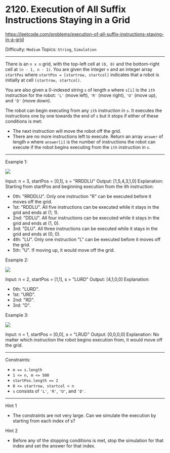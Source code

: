 # 2120. Execution of All Suffix Instructions Staying in a Grid

https://leetcode.com/problems/execution-of-all-suffix-instructions-staying-in-a-grid

Difficulty: `Medium`
Topics: `String`, `Simulation`

---

There is an `n x n` grid, with the top-left cell at `(0, 0)` and the bottom-right cell at `(n - 1, n - 1)`. You are given the integer `n` and an integer array `startPos` where `startPos = [startrow, startcol]` indicates that a robot is initially at cell `(startrow, startcol)`.

You are also given a 0-indexed string `s` of length `m` where `s[i]` is the `ith` instruction for the robot: `'L'` (move left), `'R'` (move right), `'U'` (move up), and `'D'` (move down).

The robot can begin executing from any `ith` instruction in `s`. It executes the instructions one by one towards the end of `s` but it stops if either of these conditions is met:

- The next instruction will move the robot off the grid.
- There are no more instructions left to execute.
Return an array `answer` of length `m` where `answer[i]` is the number of instructions the robot can execute if the robot begins executing from the `ith` instruction in `s`.

---

Example 1:

![](https://assets.leetcode.com/uploads/2021/12/09/1.png)

Input: n = 3, startPos = [0,1], s = "RRDDLU"
Output: [1,5,4,3,1,0]
Explanation: Starting from startPos and beginning execution from the ith instruction:
- 0th: "RRDDLU". Only one instruction "R" can be executed before it moves off the grid.
- 1st:  "RDDLU". All five instructions can be executed while it stays in the grid and ends at (1, 1).
- 2nd:   "DDLU". All four instructions can be executed while it stays in the grid and ends at (1, 0).
- 3rd:    "DLU". All three instructions can be executed while it stays in the grid and ends at (0, 0).
- 4th:     "LU". Only one instruction "L" can be executed before it moves off the grid.
- 5th:      "U". If moving up, it would move off the grid.

Example 2:

![](https://assets.leetcode.com/uploads/2021/12/09/2.png)

Input: n = 2, startPos = [1,1], s = "LURD"
Output: [4,1,0,0]
Explanation:
- 0th: "LURD".
- 1st:  "URD".
- 2nd:   "RD".
- 3rd:    "D".

Example 3:

![](https://assets.leetcode.com/uploads/2021/12/09/3.png)

Input: n = 1, startPos = [0,0], s = "LRUD"
Output: [0,0,0,0]
Explanation: No matter which instruction the robot begins execution from, it would move off the grid.

--- 

Constraints:

- `m == s.length`
- `1 <= n, m <= 500`
- `startPos.length == 2`
- `0 <= startrow, startcol < n`
- `s` consists of `'L'`, `'R'`, `'U'`, and `'D'`.

---

Hint 1
- The constraints are not very large. Can we simulate the execution by starting from each index of s?

Hint 2
- Before any of the stopping conditions is met, stop the simulation for that index and set the answer for that index.